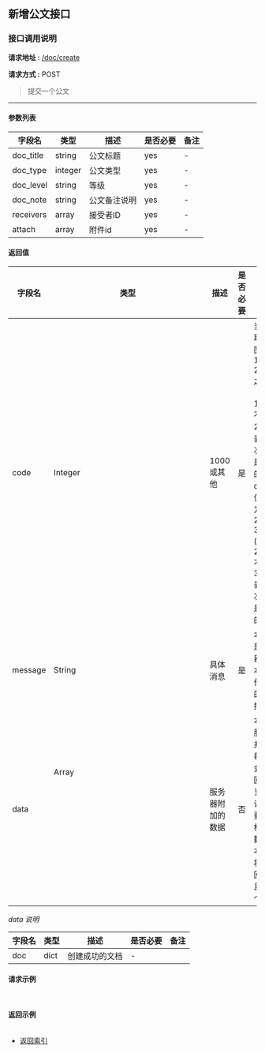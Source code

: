 ## 新增公文接口

### 接口调用说明

__请求地址 :__ [/doc/create](#)

__请求方式 :__ POST

> 提交一个公文

--------------------------------------

#### 参数列表

|字段名|类型|描述|是否必要|备注|
|-|-|-|-|-|
|doc_title|string|公文标题|yes|-|
|doc_type|integer|公文类型|yes|-|
|doc_level|string|等级|yes|-|
|doc_note|string|公文备注说明|yes|-|
|receivers|array<string>|接受者ID|yes|-|
|attach|array<string>|附件id|yes|-|

#### 返回值

|字段名|类型|描述|是否必要|备注|
|-|-|-|-|-|
|code|Integer|1000 或其他|是|当code取值范围为 1000 - 2000 之间时（包含1000, 不包含2000）表示此次操作是成功的。当code取值范围为 2000 - 3000 (包含2000, 不包含3000)表示此次操作是失败的|
|message|String|具体消息|是|本字段是服务器对于本次操作结果的消息描述|
|data|Array<Object>|服务器附加的数据|否|本字段服务器并不是每次都会返回，大当每次请求需要返回相应的数据时本字段将会返回，并且是一个数组|

_data 说明_

|字段名|类型|描述|是否必要|备注|
|-|-|-|-|-|
|doc|dict|创建成功的文档|-|

#### 请求示例

```json



```

#### 返回示例

```json


```

* [返回索引](../readme.md)
